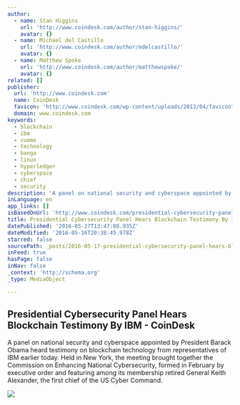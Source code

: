 ```yaml
---
author:
  - name: Stan Higgins
    url: 'http://www.coindesk.com/author/stan-higgins/'
    avatar: {}
  - name: Michael del Castillo
    url: 'http://www.coindesk.com/author/mdelcastillo/'
    avatar: {}
  - name: Matthew Spoke
    url: 'http://www.coindesk.com/author/matthewspoke/'
    avatar: {}
related: []
publisher:
  url: 'http://www.coindesk.com'
  name: CoinDesk
  favicon: 'http://www.coindesk.com/wp-content/uploads/2013/04/favicon1.ico?ffe887'
  domain: www.coindesk.com
keywords:
  - blockchain
  - ibm
  - cuomo
  - technology
  - banga
  - linux
  - hyperledger
  - cyberspace
  - chief
  - security
description: 'A panel on national security and cyberspace appointed by President Barack Obama heard testimony on blockchain technology from representatives of IBM earlier today. Held in New York, the meeting brought together the Commission on Enhancing National Cybersecurity, formed in February by executive order and featuring among its membership retired General Keith Alexander, the first chief of the US Cyber Command.'
inLanguage: en
app_links: []
isBasedOnUrl: 'http://www.coindesk.com/presidential-cybersecurity-panel-hears-blockchain-testimony/'
title: Presidential Cybersecurity Panel Hears Blockchain Testimony By IBM - CoinDesk
datePublished: '2016-05-17T13:47:08.935Z'
dateModified: '2016-05-16T20:38:45.978Z'
starred: false
sourcePath: _posts/2016-05-17-presidential-cybersecurity-panel-hears-blockchain-testimony.md
inFeed: true
hasPage: false
inNav: false
_context: 'http://schema.org'
_type: MediaObject

---
```

<article style=""><h1>Presidential Cybersecurity Panel Hears Blockchain Testimony By IBM - CoinDesk</h1><p>A panel on national security and cyberspace appointed by President Barack Obama heard testimony on blockchain technology from representatives of IBM earlier today. Held in New York, the meeting brought together the Commission on Enhancing National Cybersecurity, formed in February by executive order and featuring among its membership retired General Keith Alexander, the first chief of the US Cyber Command.</p><img src="http://media.coindesk.com/2014/09/shutterstock_145608784-e1463429997911.jpg" /></article>